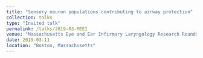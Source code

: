 ```yaml
---
title: "Sensory neuron populations contributing to airway protection"
collection: talks
type: "Invited talk"
permalink: /talks/2019-03-MEEI
venue: "Massachusetts Eye and Ear Infirmary Laryngology Research Rounds"
date: 2019-03-11
location: "Boston, Massachusetts"
---
```



